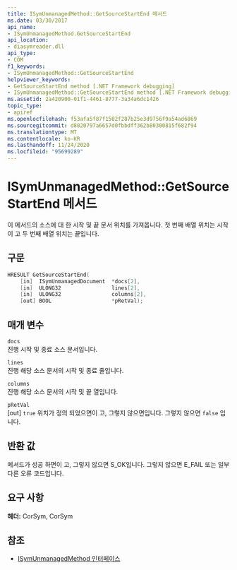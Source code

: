 ```yaml
---
title: ISymUnmanagedMethod::GetSourceStartEnd 메서드
ms.date: 03/30/2017
api_name:
- ISymUnmanagedMethod.GetSourceStartEnd
api_location:
- diasymreader.dll
api_type:
- COM
f1_keywords:
- ISymUnmanagedMethod::GetSourceStartEnd
helpviewer_keywords:
- GetSourceStartEnd method [.NET Framework debugging]
- ISymUnmanagedMethod::GetSourceStartEnd method [.NET Framework debugging]
ms.assetid: 2a420900-01f1-4461-8777-3a34a6dc1426
topic_type:
- apiref
ms.openlocfilehash: f53afa5f87f1502f287b25e3d9756f9a54ad6869
ms.sourcegitcommit: d8020797a6657d0fbbdff362b80300815f682f94
ms.translationtype: MT
ms.contentlocale: ko-KR
ms.lasthandoff: 11/24/2020
ms.locfileid: "95699289"
---
```

# <a name="isymunmanagedmethodgetsourcestartend-method"></a>ISymUnmanagedMethod::GetSourceStartEnd 메서드

이 메서드의 소스에 대 한 시작 및 끝 문서 위치를 가져옵니다. 첫 번째 배열 위치는 시작이 고 두 번째 배열 위치는 끝입니다.  
  
## <a name="syntax"></a>구문  
  
```cpp  
HRESULT GetSourceStartEnd(  
    [in]  ISymUnmanagedDocument  *docs[2],  
    [in]  ULONG32                lines[2],  
    [in]  ULONG32                columns[2],  
    [out] BOOL                   *pRetVal);  
```  
  
## <a name="parameters"></a>매개 변수  

 `docs`  
 진행 시작 및 종료 소스 문서입니다.  
  
 `lines`  
 진행 해당 소스 문서의 시작 및 종료 줄입니다.  
  
 `columns`  
 진행 해당 소스 문서의 시작 및 끝 열입니다.  
  
 `pRetVal`  
 [out] `true` 위치가 정의 되었으면이 고, 그렇지 않으면입니다. 그렇지 않으면 `false` 입니다.  
  
## <a name="return-value"></a>반환 값  

 메서드가 성공 하면이 고, 그렇지 않으면 S_OK입니다. 그렇지 않으면 E_FAIL 또는 일부 다른 오류 코드입니다.  
  
## <a name="requirements"></a>요구 사항  

 **헤더:** CorSym, CorSym  
  
## <a name="see-also"></a>참조

- [ISymUnmanagedMethod 인터페이스](isymunmanagedmethod-interface.md)
